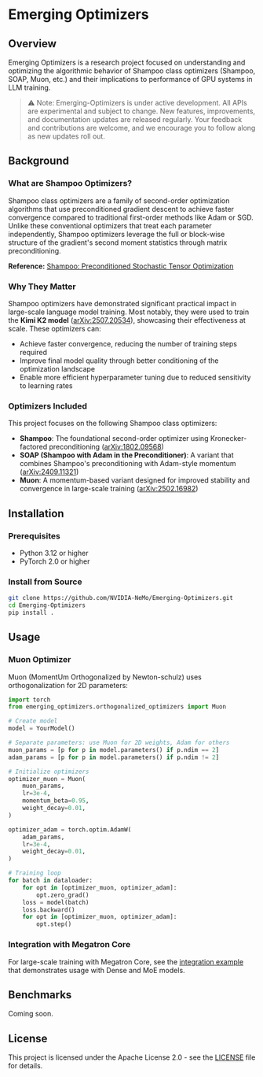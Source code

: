 # Emerging Optimizers

## Overview

Emerging Optimizers is a research project focused on understanding and optimizing the algorithmic behavior of Shampoo class optimizers (Shampoo, SOAP, Muon, etc.) and their implications to performance of GPU systems in LLM training.

> ⚠️ Note: Emerging-Optimizers is under active development. All APIs are experimental and subject to change. New features, improvements, and documentation updates are released regularly. Your feedback and contributions are welcome, and we encourage you to follow along as new updates roll out.

## Background

### What are Shampoo Optimizers?

Shampoo class optimizers are a family of second-order optimization algorithms that use preconditioned gradient descent to achieve faster convergence compared to traditional first-order methods like Adam or SGD. Unlike these conventional optimizers that treat each parameter independently, Shampoo optimizers leverage the full or block-wise structure of the gradient's second moment statistics through matrix preconditioning.

**Reference:** [Shampoo: Preconditioned Stochastic Tensor Optimization](https://arxiv.org/abs/1802.09568)

### Why They Matter

Shampoo optimizers have demonstrated significant practical impact in large-scale language model training. Most notably, they were used to train the **Kimi K2 model** ([arXiv:2507.20534](https://arxiv.org/abs/2507.20534)), showcasing their effectiveness at scale. These optimizers can:

- Achieve faster convergence, reducing the number of training steps required
- Improve final model quality through better conditioning of the optimization landscape
- Enable more efficient hyperparameter tuning due to reduced sensitivity to learning rates

### Optimizers Included

This project focuses on the following Shampoo class optimizers:

- **Shampoo**: The foundational second-order optimizer using Kronecker-factored preconditioning ([arXiv:1802.09568](https://arxiv.org/abs/1802.09568))
- **SOAP (Shampoo with Adam in the Preconditioner)**: A variant that combines Shampoo's preconditioning with Adam-style momentum ([arXiv:2409.11321](https://arxiv.org/abs/2409.11321))
- **Muon**: A momentum-based variant designed for improved stability and convergence in large-scale training ([arXiv:2502.16982](https://arxiv.org/abs/2502.16982))


## Installation

### Prerequisites

- Python 3.12 or higher
- PyTorch 2.0 or higher

### Install from Source

```bash
git clone https://github.com/NVIDIA-NeMo/Emerging-Optimizers.git
cd Emerging-Optimizers
pip install .
```

## Usage

### Muon Optimizer

Muon (MomentUm Orthogonalized by Newton-schulz) uses orthogonalization for 2D parameters:

```python
import torch
from emerging_optimizers.orthogonalized_optimizers import Muon

# Create model
model = YourModel()

# Separate parameters: use Muon for 2D weights, Adam for others
muon_params = [p for p in model.parameters() if p.ndim == 2]
adam_params = [p for p in model.parameters() if p.ndim != 2]

# Initialize optimizers
optimizer_muon = Muon(
    muon_params,
    lr=3e-4,
    momentum_beta=0.95,
    weight_decay=0.01,
)

optimizer_adam = torch.optim.AdamW(
    adam_params,
    lr=3e-4,
    weight_decay=0.01,
)

# Training loop
for batch in dataloader:
    for opt in [optimizer_muon, optimizer_adam]:
        opt.zero_grad()
    loss = model(batch)
    loss.backward()
    for opt in [optimizer_muon, optimizer_adam]:
        opt.step()
```

### Integration with Megatron Core

For large-scale training with Megatron Core, see the [integration example](https://github.com/NVIDIA/Megatron-LM/pull/1813) that demonstrates usage with Dense and MoE models.

## Benchmarks

Coming soon.

## License

This project is licensed under the Apache License 2.0 - see the [LICENSE](LICENSE) file for details.

